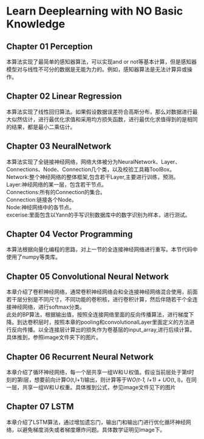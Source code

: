 # Learn Deeplearning with NO Basic Knowledge
## Chapter 01 Perception
本算法实现了最简单的感知器算法，可以实现and or not等基本计算，但是感知器模型对与线性不可分的数据是无能为力的。例如，感知器算法是无法计算异或操作。
## Chapter 02 Linear Regression
本算法实现了线性回归算法。如果假设数据误差符合高斯分布，那么对数据进行最大似然估计，进行最优化求值和采用均方损失函数，进行最优化求值得到的是相同的结果，都是最小二乘估计。
## Chapter 03 NeuralNetwork
本算法实现了全链接神经网络，网络大体被分为NeuralNetwork、Layer、Connections、Node、Connection几个类，以及校验工具箱ToolBox。</br>
Network:整个神经网络的整体框架,包含若干Layer,主要进行训练，预测。</br>
Layer:神经网络的某一层，包含若干节点。</br>
Connections:所有的Connection的集合。</br>
Connection:链接各个Node。</br>
Node:神经网络中的各节点。</br>
excerise:里面包含以Yann的手写识别数据库中的数字识别为样本，进行测试。
## Chapter 04 Vector Programming
本算法根据向量化编程的思路，对上一节的全连接神经网络进行重写。本节代码中使用了numpy等类库。
## Chapter 05 Convolutional Neural Network
本章介绍了卷积神经网络，通常卷积神经网络会和全连接神经网络混合使用，前面若干层分别是不同尺寸，不同功能的卷积核，进行卷积计算，然后伴随若干个全连接神经网络，进行softmax分类。</br>
此处的BP算法，根据输出值，按照全连接网络里面的反向传播算法，进行梯度下降。到达卷积层时，按照本章的pooling和convolutionalLayer里面定义的方法进行反向传播。以全连接层计算出的损失作为卷基层的input_array,进行后续计算。具体推到，参照image文件夹下的图片。
## Chapter 06 Recurrent Neural Network
本章介绍了循环神经网络，每一个层共享一组Ｗ和Ｕ权值。假设当前层处于第t时刻的第l层，想要前向计算O(t,l+1)输出，则计算等于W*O(t-1, l+1) + U*O(t, l)。在同一层，共享一组Ｗ和Ｕ权重。具体推到公式，参见image文件见下的图片</br>
## Chapter 07 LSTM
本章介绍了LSTM算法，通过增加遗忘门，输出门和输出门进行优化循环神经网络，以避免梯度消失或者梯度爆炸问题。具体数学证明见Image下。</br>
